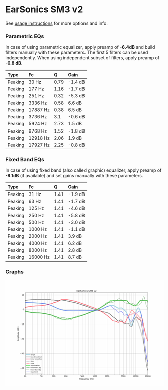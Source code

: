 # EarSonics SM3 v2
See [usage instructions](https://github.com/jaakkopasanen/AutoEq#usage) for more options and info.

### Parametric EQs
In case of using parametric equalizer, apply preamp of **-6.4dB** and build filters manually
with these parameters. The first 5 filters can be used independently.
When using independent subset of filters, apply preamp of **-6.8 dB**.

| Type    | Fc       |    Q | Gain    |
|:--------|:---------|:-----|:--------|
| Peaking | 30 Hz    | 0.79 | -1.4 dB |
| Peaking | 177 Hz   | 1.16 | -1.7 dB |
| Peaking | 251 Hz   | 0.32 | -5.3 dB |
| Peaking | 3336 Hz  | 0.58 | 6.6 dB  |
| Peaking | 17887 Hz | 0.38 | 6.5 dB  |
| Peaking | 3736 Hz  | 3.1  | -0.6 dB |
| Peaking | 5924 Hz  | 2.73 | 1.5 dB  |
| Peaking | 9768 Hz  | 1.52 | -1.8 dB |
| Peaking | 12918 Hz | 2.06 | 1.9 dB  |
| Peaking | 17927 Hz | 2.25 | -0.8 dB |

### Fixed Band EQs
In case of using fixed band (also called graphic) equalizer, apply preamp of **-9.1dB**
(if available) and set gains manually with these parameters.

| Type    | Fc       |    Q | Gain    |
|:--------|:---------|:-----|:--------|
| Peaking | 31 Hz    | 1.41 | -1.9 dB |
| Peaking | 63 Hz    | 1.41 | -1.7 dB |
| Peaking | 125 Hz   | 1.41 | -4.6 dB |
| Peaking | 250 Hz   | 1.41 | -5.8 dB |
| Peaking | 500 Hz   | 1.41 | -3.0 dB |
| Peaking | 1000 Hz  | 1.41 | -1.1 dB |
| Peaking | 2000 Hz  | 1.41 | 3.9 dB  |
| Peaking | 4000 Hz  | 1.41 | 6.2 dB  |
| Peaking | 8000 Hz  | 1.41 | 2.8 dB  |
| Peaking | 16000 Hz | 1.41 | 8.7 dB  |

### Graphs
![](./EarSonics%20SM3%20v2.png)